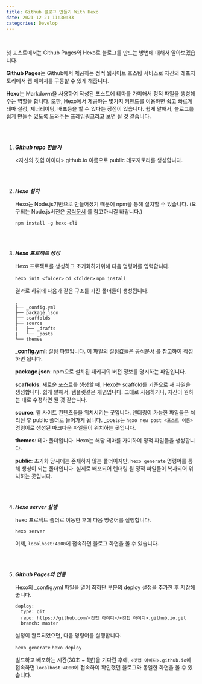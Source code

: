 ```yaml
---
title: Github 블로그 만들기 With Hexo
date: 2021-12-21 11:30:33
categories: Develop
---
```


<br>

첫 포스트에서는 Github Pages와 Hexo로 블로그를 만드는 방법에 대해서 알아보겠습니다.

**Github Pages**는 Github에서 제공하는 정적 웹사이트 호스팅 서비스로 자신의 레포지토리에서 웹 페이지를 구동할 수 있게 해줍니다. 

**Hexo**는 Markdown을 사용하여 작성된 포스트에 테마를 가미해서 정적 파일을 생성해 주는 역할을 합니다. 또한,  Hexo에서 제공하는 몇가지 커맨드를 이용하면 쉽고 빠르게 테마 설정, 제너레이팅, 배포등을 할 수 있다는 장점이 있습니다. 쉽게 말해서, 블로그를 쉽게 만들수 있도록 도와주는 프레임워크라고 보면 될 것 같습니다.

<br>
<br>

1. **_Github repo 만들기_**

    <자신의 깃헙 아이디>.github.io 이름으로 public 레포지토리를 생성합니다.

<br>
<br>

2. **_Hexo 설치_**

    Hexo는 Node.js기반으로 만들어졌기 때문에 npm을 통해 설치할 수 있습니다. (요구되는 Node.js버전은 [공식문서](https://hexo.io/ko/docs/#Minimum-required-Node-js-version) 를 참고하시길 바랍니다.)

    `npm install -g hexo-cli`

<br>
<br>

3. **_Hexo 프로젝트 생성_**
    
    Hexo 프로젝트를 생성하고 초기화하기위해 다음 명령어를 입력합니다.

     `hexo init <folder>`
     `cd <folder>`
     `npm install`

    결과로 <folder> 하위에 다음과 같은 구조를 가진 폴더들이 생성됩니다.

    ```
    .
    ├── _config.yml
    ├── package.json
    ├── scaffolds
    ├── source
    |   ├── _drafts
    |   └── _posts
    └── themes
    ```

    **_config.yml**: 설정 파일입니다. 이 파일의 설정값들은 [공식문서](https://hexo.io/ko/docs/configuration) 를 참고하여 작성하면 됩니다.
    
    **package.json**: npm으로 설치된 패키지의 버전 정보를 명시하는 파일입니다.

    **scaffolds**: 새로운 포스트를 생성할 때, Hexo는 scaffold를 기준으로 새 파일을 생성합니다. 쉽게 말해서, 템플릿같은 개념입니다. 그대로 사용하거나, 자신이 원하는 대로 수정하면 될 것 같습니다.
          
    **source**: 웹 사이트 컨텐츠들을 위치시키는 곳입니다. 렌더링이 가능한 파일들은 처리된 후 public 폴더로 들어가게 됩니다. _posts는 `hexo new post <포스트 이름>` 명령어로 생성된 마크다운 파일들이 위치하는 곳입니다.

    **themes**: 테마 폴더입니다. Hexo는 해당 테마를 가미하여 정적 파일들을 생성합니다.

    **public**: 초기화 당시에는 존재하지 않는 폴더이지만, `hexo generate` 명령어를 통해 생성이 되는 폴더입니다. 실제로 배포되어 렌더링 될 정적 파일들이 복사되어 위치하는 곳입니다.

<br>
<br>

4. **_Hexo server 실행_**
    
    hexo 프로젝트 폴더로 이동한 후에 다음 명령어를 실행합니다.

    `hexo server`
    
    이제, `localhost:4000`에 접속하면 블로그 화면을 볼 수 있습니다.

<br>
<br>

5. **_Github Pages와 연동_**

    Hexo의 _config.yml 파일을 열어 최하단 부분의 deploy 설정을 추가한 후 저장해 줍니다.

    ```
    deploy:
      type: git
      repo: https://github.com/<깃헙 아이디>/<깃헙 아이디>.github.io.git
      branch: master
    ```
   
    설정이 완료되었으면, 다음 명령어를 실행합니다.
      
    `hexo generate`
    `hexo deploy`

    빌드하고 배포하는 시간(30초 ~ 1분)을 기다린 후에, `<깃헙 아이디>.github.io`에 접속하면 `localhost:4000`에 접속하여 확인했던 블로그와 동일한 화면을 볼 수 있습니다. 

